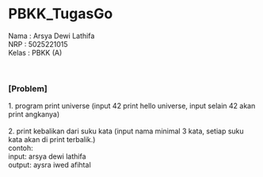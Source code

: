 # PBKK_TugasGo

Nama    : Arsya Dewi Lathifa <br>
NRP     : 5025221015 <br>
Kelas   : PBKK (A)

<br>

### [Problem]
1.⁠ ⁠program print universe (input 42 print hello universe, input selain 42 akan print angkanya)
<br>
<br>
2.⁠ ⁠⁠print kebalikan dari suku kata (input nama minimal 3 kata, setiap suku kata akan di print terbalik.) <br>
contoh:<br>
 input: arsya dewi lathifa <br>
 output: aysra iwed afihtal